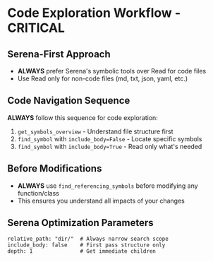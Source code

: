 # Code Exploration Workflow - CRITICAL

## Serena-First Approach
- **ALWAYS** prefer Serena's symbolic tools over Read for code files
- Use Read only for non-code files (md, txt, json, yaml, etc.)

## Code Navigation Sequence
**ALWAYS** follow this sequence for code exploration:
1. `get_symbols_overview` - Understand file structure first
2. `find_symbol` with `include_body=False` - Locate specific symbols
3. `find_symbol` with `include_body=True` - Read only what's needed

## Before Modifications
- **ALWAYS** use `find_referencing_symbols` before modifying any function/class
- This ensures you understand all impacts of your changes

## Serena Optimization Parameters
```
relative_path: "dir/"  # Always narrow search scope
include_body: false    # First pass structure only
depth: 1               # Get immediate children
```